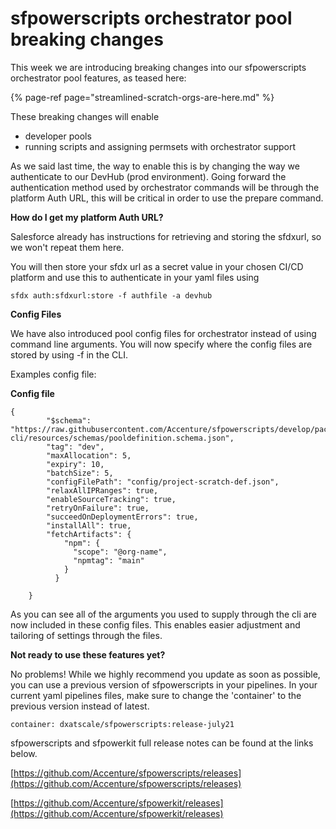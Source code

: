 # sfpowerscripts orchestrator pool breaking changes

This week we are introducing breaking changes into our sfpowerscripts orchestrator pool features, as teased here:

{% page-ref page="streamlined-scratch-orgs-are-here.md" %}

These breaking changes will enable

* developer pools
* running scripts and assigning permsets with orchestrator support

As we said last time, the way to enable this is by changing the way we authenticate to our DevHub \(prod environment\). Going forward the authentication method used by orchestrator commands will be through the platform Auth URL, this will be critical in order to use the prepare command.

**How do I get my platform Auth URL?**

Salesforce already has instructions for retrieving and storing the sfdxurl, so we won't repeat them here.

You will then store your sfdx url as a secret value in your chosen CI/CD platform and use this to authenticate in your yaml files using

```text
sfdx auth:sfdxurl:store -f authfile -a devhub
```

**Config Files**

We have also introduced pool config files for orchestrator instead of using command line arguments. You will now specify where the config files are stored by using -f in the CLI.

Examples config file:

**Config file**

```text
{
        "$schema": "https://raw.githubusercontent.com/Accenture/sfpowerscripts/develop/packages/sfpowerscripts-cli/resources/schemas/pooldefinition.schema.json",
        "tag": "dev",
        "maxAllocation": 5,
        "expiry": 10,
        "batchSize": 5,
        "configFilePath": "config/project-scratch-def.json",
        "relaxAllIPRanges": true,
        "enableSourceTracking": true,
        "retryOnFailure": true,
        "succeedOnDeploymentErrors": true,
        "installAll": true,
        "fetchArtifacts": {
            "npm": {
              "scope": "@org-name",
              "npmtag": "main"
            }
          }

    }
```

As you can see all of the arguments you used to supply through the cli are now included in these config files. This enables easier adjustment and tailoring of settings through the files.

**Not ready to use these features yet?**

No problems! While we highly recommend you update as soon as possible, you can use a previous version of sfpowerscripts in your pipelines. In your current yaml pipelines files, make sure to change the 'container' to the previous version instead of latest.

```text
container: dxatscale/sfpowerscripts:release-july21
```

sfpowerscripts and sfpowerkit full release notes can be found at the links below.

[https://github.com/Accenture/sfpowerscripts/releases](https://github.com/Accenture/sfpowerscripts/releases)

[https://github.com/Accenture/sfpowerkit/releases](https://github.com/Accenture/sfpowerkit/releases)

